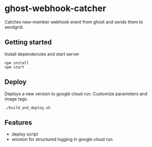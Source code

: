 # ghost-webhook-catcher
Catches new-member webhook event from ghost and sends them to sendgrid.

## Getting started
Install dependencies and start server
```
npm install
npm start
```

## Deploy 
Deploys a new version to google cloud run. Customize parameters and image tags.

```
./build_and_deploy.sh
```

## Features
- deploy script
- winston for structured logging in google cloud run